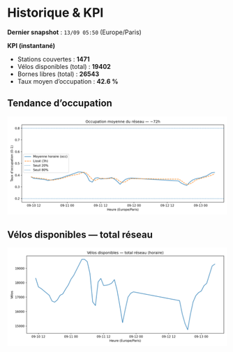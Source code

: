 # Historique & KPI

**Dernier snapshot** : `13/09 05:50` (Europe/Paris)

**KPI (instantané)**

- Stations couvertes : **1471**
- Vélos disponibles (total) : **19402**
- Bornes libres (total) : **26543**
- Taux moyen d’occupation : **42.6 %**

## Tendance d’occupation

![Mean occupancy](assets/figs/occupancy_last72h.png)

## Vélos disponibles — total réseau

![Bikes total](assets/figs/bikes_total_last72h.png)
